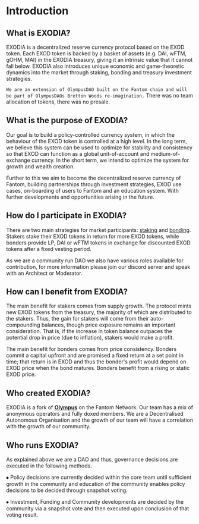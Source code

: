 # Introduction

## What is EXODIA?

EXODIA is a decentralized reserve currency protocol based on the EXOD token. Each EXOD token is backed by a basket of assets (e.g. DAI, wFTM, gOHM, MAI) in the EXODIA treasury, giving it an intrinsic value that it cannot fall below. EXODIA also introduces unique economic and game-theoretic dynamics into the market through staking, bonding and treasury investment strategies.

`We are an extension of OlympusDAO built on the Fantom chain and will be part of OlympusDAOs Bretton Woods re-imagination.`
There was no team allocation of tokens, there was no presale.


## What is the purpose of EXODIA?

Our goal is to build a policy-controlled currency system, in which the behaviour of the EXOD token is controlled at a high level. In the long term, we believe this system can be used to optimize for stability and consistency so that EXOD can function as a global unit-of-account and medium-of-exchange currency. In the short term, we intend to optimize the system for growth and wealth creation.

Further to this we aim to become the decentralized reserve currency of Fantom, building partnerships through investment strategies, EXOD use cases, on-boarding of users to Fantom and an education system. With further developments and opportunities arising in the future.

## How do I participate in EXODIA?

There are two main strategies for market participants: [staking](using-the-website/stake-your-exod.md) and [bonding](using-the-website/purchase-a-bond/). Stakers stake their EXOD tokens in return for more EXOD tokens, while bonders provide LP, DAI or wFTM tokens in exchange for discounted EXOD tokens after a fixed vesting period.

As we are a community run DAO we also have various roles available for contribution, for more information please join our discord server and speak with an Architect or Moderator.

## How can I benefit from EXODIA?

The main benefit for stakers comes from supply growth. The protocol mints new EXOD tokens from the treasury, the majority of which are distributed to the stakers. Thus, the gain for stakers will come from their auto-compounding balances, though price exposure remains an important consideration. That is, if the increase in token balance outpaces the potential drop in price (due to inflation), stakers would make a profit.

The main benefit for bonders comes from price consistency. Bonders commit a capital upfront and are promised a fixed return at a set point in time; that return is in EXOD and thus the bonder's profit would depend on EXOD price when the bond matures. Bonders benefit from a rising or static EXOD price.

## Who created EXODIA?

EXODIA is a fork of [**Olympus**](https://www.olympusdao.finance) on the Fantom Network. Our team has a mix of anonymous operators and fully doxed members.
We are a Decentralised Autonomous Organisation and the growth of our team will have a correlation with the growth of our community.

## Who runs EXODIA?

As explained above we are a DAO and thus, governance decisions are executed in the following methods.

⦁	Policy decisions are currently decided within the core team until sufficient growth in the community and education of the community enables policy decisions to be decided through snapshot voting.

⦁	Investment, Funding and Community developments are decided by the community via a snapshot vote and then executed upon conclusion of that voting result.
